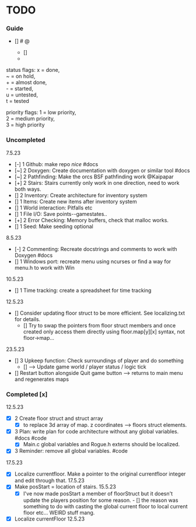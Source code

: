 # TODO

### Guide

- [<status>] <priority> <Brief description> #<tag> @<mention> <yyyy-mm-dd>  
    - [] <Subtask>  
    - <Description>  
  
status flags:   x = done,  
                ~ = on hold,  
                + = almost done,  
                - = started,  
                u = untested,  
                t = tested  


priority flags: 1 = low priority,  
                2 = medium priority,  
                3 = high priority  

### Uncompleted
7.5.23  
- [-] 1 Github: make repo _nice_ #docs
- [~] 2 Doxygen: Create documentation with doxygen or similar tool #docs
- [~] 2 Pathfinding: Make the orcs BSF pathfinding work @Kaipapar
- [+] 2 Stairs: Stairs currently only work in one direction, need to work both ways.
- [] 2 Inventory: Create architecture for inventory system
- [] 1 Items: Create new items after inventory system
- [] 1 World interaction: Pitfalls etc
- [] 1 File I/O: Save points--gamestates..
- [+] 2 Error Checking: Memory buffers, check that malloc works.
- [] 1 Seed: Make seeding optional

8.5.23  
- [-] 2 Commenting: Recreate docstrings and comments to work with Doxygen #docs
- [] 1 Windows port: recreate menu using ncurses or find a way for menu.h to work with Win

10.5.23
- [] 1 Time tracking: create a spreadsheet for time tracking

12.5.23
- [] Consider updating floor struct to be more efficient.  See localizing.txt for details.
    - [] Try to swap the pointers from floor struct members and once created only access them directly using floor.map[y][x] syntax, not floor->map...

23.5.23
- [] 3 Upkeep function: Check surroundings of player and do something 
    - [] --> Update game world / player status / logic tick
- [] Restart button alongside Quit game button --> returns to main menu and regenerates maps

### Completed [x]
12.5.23
- [x] 2 Create floor struct and struct array 
    - [x] to replace 3d array of map. z coordinates --> floors struct elements.
- [x] 3 Plan: write plan for code architecture without any global variables. #docs #code
    - [x] Main.c global variables and Rogue.h externs should be localized.
- [x] 3 Reminder: remove all global variables. #code

17.5.23
- [x] Localize currentfloor. Make a pointer to the original currentfloor integer and edit through that. 17.5.23
- [x] Make posStart = location of stairs.   15.5.23
    - [x] I've now made posStart a member of floorStruct but it doesn't update the players position for some reason. 
            - [] the reason was something to do with casting the global current floor to local current floor etc... WEIRD stuff mang.
- [x] Localize currentFloor 12.5.23